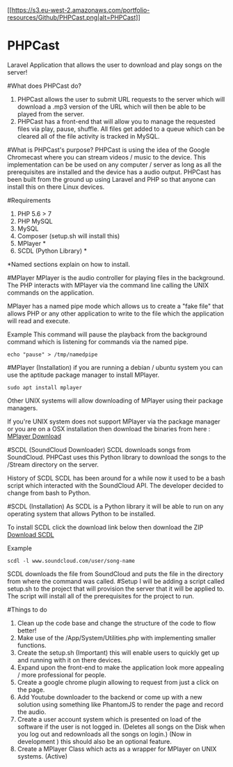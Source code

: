 [[https://s3.eu-west-2.amazonaws.com/portfolio-resources/Github/PHPCast.png|alt=PHPCast]]

# PHPCast
Laravel Application that allows the user to download and play songs on the server!

#What does PHPCast do?
1. PHPCast allows the user to submit URL 	requests to the server which will download a .mp3 version of the URL which will then be able to be played from the server.
2. PHPCast has a front-end that will allow you to manage the requested files via play, pause, shuffle. All files get added to a queue which can be cleared all of the file activity is tracked in MySQL.

#What is PHPCast's purpose?
PHPCast is using the idea of the Google Chromecast where you can stream videos / music to the device. This implementation can be  be used on any computer / server as long as all the prerequisites are installed and the device has a audio output. PHPCast has been built from the ground up using Laravel and PHP so that anyone can install this on there Linux devices.

#Requirements
1. PHP 5.6 > 7
2. PHP MySQL 
3. MySQL
4. Composer (setup.sh will install this)
5. MPlayer *
6. SCDL (Python Library) *

*Named sections explain on how to install.

#MPlayer
MPlayer is the audio controller for playing files in the background. The PHP interacts with MPlayer via the command line calling the UNIX commands on the application. 

MPlayer has a named pipe mode which allows us to create a "fake file" that allows PHP or any other application to write to the file which the application will read and execute.

Example
This command will pause the playback from the background command which is listening for commands via the named pipe.

	echo "pause" > /tmp/namedpipe


#MPlayer (Installation)
if you are running a debian / ubuntu system you can use the aptitude package manager to install MPlayer.

	sudo apt install mplayer

Other UNIX systems will allow downloading of MPlayer using their package managers.

If you're UNIX system does not support MPlayer via the package manager or you are on a OSX installation then download the binaries from here : [MPlayer Download](http://www.mplayerhq.hu/design7/dload.html) 

#SCDL (SoundCloud Downloader)
SCDL downloads songs from SoundCloud. PHPCast uses this Python library to download the songs to the /Stream directory on the server.

History of SCDL
SCDL has been around for a while now it used to be a bash script which interacted with the SoundCloud API. The developer decided to change from bash to Python.

#SCDL (Installation)
As SCDL is a Python library it will be able to run on any operating system that allows Python to be installed.

To install SCDL click the download link below then download the ZIP 
[Download SCDL](https://github.com/flyingrub/scdl)

Example 

	scdl -l www.soundcloud.com/user/song-name 

SCDL downloads  the file from SoundCloud and puts the file in the directory from where the command was called.
#Setup
I will be adding a script called setup.sh to the project that will provision the server that it will be applied to. The script will install all of the prerequisites for the project to run.

#Things to do
1. Clean up the code base and change the structure of the code to flow better!
2. Make use of the /App/System/Utilities.php with implementing smaller functions.
3. Create the setup.sh (Important) this will enable users to quickly get up and running with it on there devices.
4. Expand upon the front-end to make the application look more appealing / more professional for people.
5. Create a google chrome plugin allowing to request from just a click on the page.
6. Add Youtube downloader to the backend or come up with a new solution using something like PhantomJS to render the page and record the audio.
7. Create a user account system which is presented on load of the software if the user is not logged in. (Deletes all songs on the Disk when you log out and redownloads all the songs on login.) (Now in development ) this should also be an optional feature.
8. Create a MPlayer Class which acts as a wrapper for MPlayer on UNIX systems. (Active)
